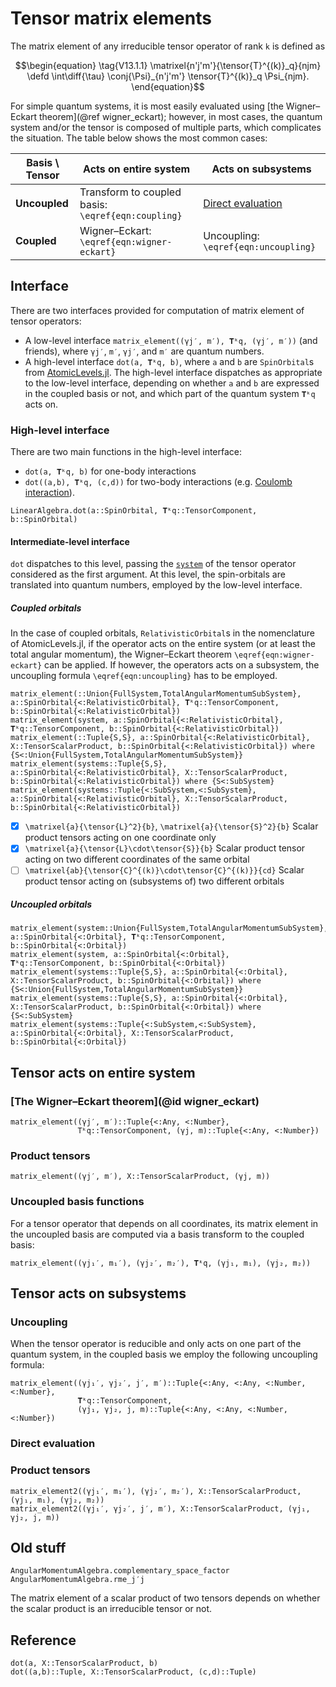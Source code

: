 # Tensor matrix elements

The matrix element of any irreducible tensor operator of rank ``k`` is
defined as

```math
\begin{equation}
\tag{V13.1.1}
\matrixel{n'j'm'}{\tensor{T}^{(k)}_q}{njm} \defd
\int\diff{\tau}
\conj{\Psi}_{n'j'm'}
\tensor{T}^{(k)}_q
\Psi_{njm}.
\end{equation}
```

For simple quantum systems, it is most easily evaluated using [the
Wigner–Eckart theorem](@ref wigner_eckart); however, in most cases,
the quantum system and/or the tensor is composed of multiple parts,
which complicates the situation. The table below shows the most common
cases:

| Basis \ Tensor | Acts on entire system                                | Acts on subsystems                     |
|----------------|------------------------------------------------------|----------------------------------------|
| **Uncoupled**  | Transform to coupled basis: ``\eqref{eqn:coupling}`` | [Direct evaluation](@ref)              |
| **Coupled**    | Wigner–Eckart: ``\eqref{eqn:wigner-eckart}``         | Uncoupling: ``\eqref{eqn:uncoupling}`` |

## Interface

There are two interfaces provided for computation of matrix element
of tensor operators:

- A low-level interface `matrix_element((γj′, m′), 𝐓ᵏq, (γj′, m′))`
  (and friends), where `γj′`, `m′`, `γj′`, and `m′` are quantum
  numbers.
- A high-level interface `dot(a, 𝐓ᵏq, b)`, where `a` and `b` are
  `SpinOrbital`s from
  [AtomicLevels.jl](https://github.com/JuliaAtoms/AtomicLevels.jl.git). The
  high-level interface dispatches as appropriate to the low-level
  interface, depending on whether `a` and `b` are expressed in the
  coupled basis or not, and which part of the quantum system `𝐓ᵏq`
  acts on.

### High-level interface

There are two main functions in the high-level interface:
- `dot(a, 𝐓ᵏq, b)` for one-body interactions
- `dot((a,b), 𝐓ᵏq, (c,d))` for two-body interactions (e.g. [Coulomb
  interaction](@ref)).

```@docs
LinearAlgebra.dot(a::SpinOrbital, 𝐓ᵏq::TensorComponent, b::SpinOrbital)
```

#### Intermediate-level interface

`dot` dispatches to this level, passing the [`system`](@ref) of the
tensor operator considered as the first argument. At this level, the
spin-orbitals are translated into quantum numbers, employed by the
low-level interface.

##### Coupled orbitals

In the case of coupled orbitals, `RelativisticOrbital`s in the
nomenclature of AtomicLevels.jl, if the operator acts on the entire
system (or at least the total angular momentum), the Wigner–Eckart
theorem ``\eqref{eqn:wigner-eckart}`` can be applied. If however, the
operators acts on a subsystem, the uncoupling formula
``\eqref{eqn:uncoupling}`` has to be employed.

```@docs
matrix_element(::Union{FullSystem,TotalAngularMomentumSubSystem}, a::SpinOrbital{<:RelativisticOrbital}, 𝐓ᵏq::TensorComponent, b::SpinOrbital{<:RelativisticOrbital})
matrix_element(system, a::SpinOrbital{<:RelativisticOrbital}, 𝐓ᵏq::TensorComponent, b::SpinOrbital{<:RelativisticOrbital})
matrix_element(::Tuple{S,S}, a::SpinOrbital{<:RelativisticOrbital}, X::TensorScalarProduct, b::SpinOrbital{<:RelativisticOrbital}) where {S<:Union{FullSystem,TotalAngularMomentumSubSystem}}
matrix_element(systems::Tuple{S,S}, a::SpinOrbital{<:RelativisticOrbital}, X::TensorScalarProduct, b::SpinOrbital{<:RelativisticOrbital}) where {S<:SubSystem}
matrix_element(systems::Tuple{<:SubSystem,<:SubSystem}, a::SpinOrbital{<:RelativisticOrbital}, X::TensorScalarProduct, b::SpinOrbital{<:RelativisticOrbital})
```

- [x] ``\matrixel{a}{\tensor{L}^2}{b}``, ``\matrixel{a}{\tensor{S}^2}{b}``
  Scalar product tensors acting on one coordinate only
- [x] ``\matrixel{a}{\tensor{L}\cdot\tensor{S}}{b}`` Scalar product tensor acting on two
  different coordinates of the same orbital
- [ ] ``\matrixel{ab}{\tensor{C}^{(k)}\cdot\tensor{C}^{(k)}}{cd}`` Scalar
  product tensor acting on (subsystems of) two different orbitals

##### Uncoupled orbitals

```@docs
matrix_element(system::Union{FullSystem,TotalAngularMomentumSubSystem}, a::SpinOrbital{<:Orbital}, 𝐓ᵏq::TensorComponent, b::SpinOrbital{<:Orbital})
matrix_element(system, a::SpinOrbital{<:Orbital}, 𝐓ᵏq::TensorComponent, b::SpinOrbital{<:Orbital})
matrix_element(systems::Tuple{S,S}, a::SpinOrbital{<:Orbital}, X::TensorScalarProduct, b::SpinOrbital{<:Orbital}) where {S<:Union{FullSystem,TotalAngularMomentumSubSystem}}
matrix_element(systems::Tuple{S,S}, a::SpinOrbital{<:Orbital}, X::TensorScalarProduct, b::SpinOrbital{<:Orbital}) where {S<:SubSystem}
matrix_element(systems::Tuple{<:SubSystem,<:SubSystem}, a::SpinOrbital{<:Orbital}, X::TensorScalarProduct, b::SpinOrbital{<:Orbital})
```

## Tensor acts on entire system

### [The Wigner–Eckart theorem](@id wigner_eckart)

```@docs
matrix_element((γj′, m′)::Tuple{<:Any, <:Number},
               Tᵏq::TensorComponent, (γj, m)::Tuple{<:Any, <:Number})
```

### Product tensors

```@docs
matrix_element((γj′, m′), X::TensorScalarProduct, (γj, m))
```

### Uncoupled basis functions

For a tensor operator that depends on all coordinates, its matrix
element in the uncoupled basis are computed via a basis transform to
the coupled basis:

```@docs
matrix_element((γj₁′, m₁′), (γj₂′, m₂′), 𝐓ᵏq, (γj₁, m₁), (γj₂, m₂))
```

## Tensor acts on subsystems

### Uncoupling

When the tensor operator is reducible and only acts on one part of the
quantum system, in the coupled basis we employ the following
uncoupling formula:

```@docs
matrix_element((γj₁′, γj₂′, j′, m′)::Tuple{<:Any, <:Any, <:Number, <:Number},
               𝐓ᵏq::TensorComponent,
               (γj₁, γj₂, j, m)::Tuple{<:Any, <:Any, <:Number, <:Number})
```

### Direct evaluation

### Product tensors

```@docs
matrix_element2((γj₁′, m₁′), (γj₂′, m₂′), X::TensorScalarProduct, (γj₁, m₁), (γj₂, m₂))
matrix_element2((γj₁′, γj₂′, j′, m′), X::TensorScalarProduct, (γj₁, γj₂, j, m))
```

## Old stuff

```@docs
AngularMomentumAlgebra.complementary_space_factor
AngularMomentumAlgebra.rme_j′j
```

The matrix element of a scalar product of two tensors depends on
whether the scalar product is an irreducible tensor or not.


## Reference

```@docs
dot(a, X::TensorScalarProduct, b)
dot((a,b)::Tuple, X::TensorScalarProduct, (c,d)::Tuple)
```
